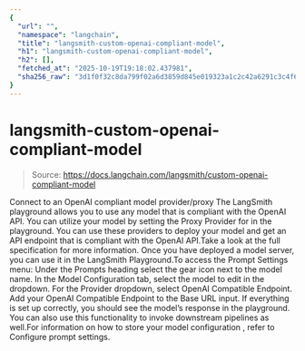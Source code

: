 ```yaml
---
{
  "url": "",
  "namespace": "langchain",
  "title": "langsmith-custom-openai-compliant-model",
  "h1": "langsmith-custom-openai-compliant-model",
  "h2": [],
  "fetched_at": "2025-10-19T19:18:02.437981",
  "sha256_raw": "3d1f0f32c8da799f02a6d3859d845e019323a1c2c42a6291c3c4f6443e77be87"
}
---
```


# langsmith-custom-openai-compliant-model

> Source: https://docs.langchain.com/langsmith/custom-openai-compliant-model

Connect to an OpenAI compliant model provider/proxy
The LangSmith playground allows you to use any model that is compliant with the OpenAI API. You can utilize your model by setting the Proxy Provider for in the playground.
You can use these providers to deploy your model and get an API endpoint that is compliant with the OpenAI API.Take a look at the full specification for more information.
Once you have deployed a model server, you can use it in the LangSmith Playground.To access the Prompt Settings menu:
Under the Prompts heading select the gear icon next to the model name.
In the Model Configuration tab, select the model to edit in the dropdown.
For the Provider dropdown, select OpenAI Compatible Endpoint.
Add your OpenAI Compatible Endpoint to the Base URL input.
If everything is set up correctly, you should see the model’s response in the playground. You can also use this functionality to invoke downstream pipelines as well.For information on how to store your model configuration , refer to Configure prompt settings.